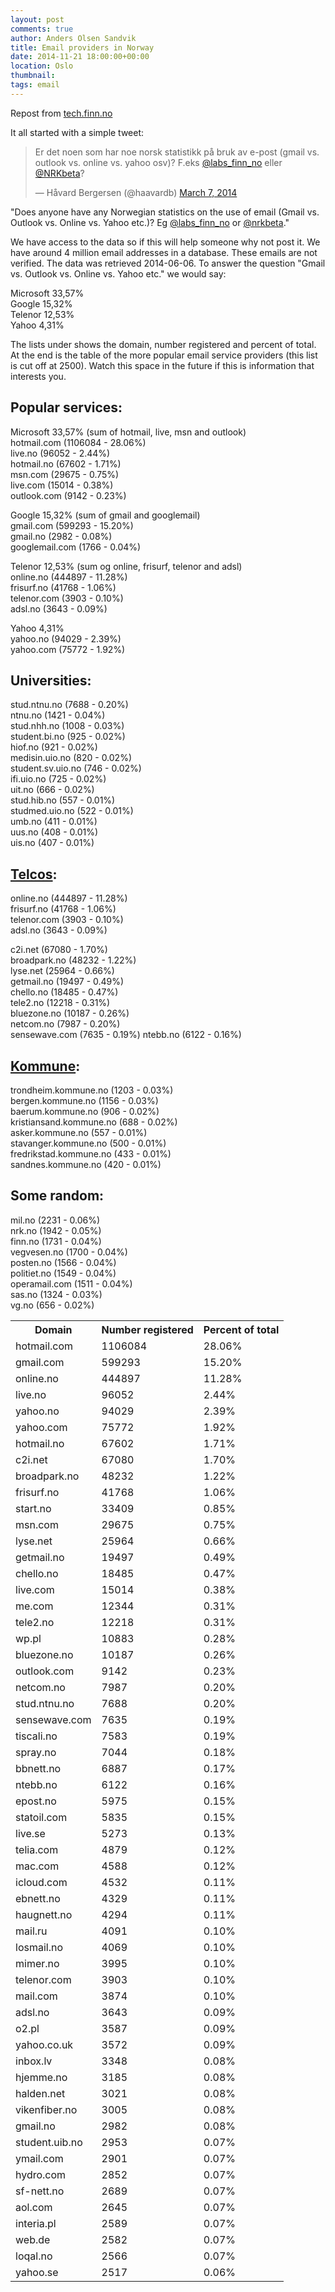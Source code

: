 ```yaml
---
layout: post
comments: true
author: Anders Olsen Sandvik
title: Email providers in Norway
date: 2014-11-21 18:00:00+00:00
location: Oslo
thumbnail:
tags: email
---
```


Repost from [tech.finn.no](http://tech.finn.no/2014/11/21/email-providers-in-norway/)  

It all started with a simple tweet:

<blockquote class="twitter-tweet" lang="en"><p>Er det noen som har noe norsk statistikk på bruk av e-post (gmail vs. outlook vs. online vs. yahoo osv)? F.eks <a href="https://twitter.com/labs_finn_no">@labs_finn_no</a> eller <a href="https://twitter.com/NRKbeta">@NRKbeta</a>?</p>&mdash; Håvard Bergersen (@haavardb) <a href="https://twitter.com/haavardb/status/441921895643226112">March 7, 2014</a></blockquote>


"Does anyone have any Norwegian statistics on the use of email (Gmail vs. Outlook vs. Online vs. Yahoo etc.)? Eg [@labs_finn_no](https://twitter.com/labs_finn_no) or [@nrkbeta](https://twitter.com/NRKbeta)."

We have access to the data so if this will help someone why not post it.
We have around 4 million email addresses in a database. These emails are not verified. The data was retrieved <time datetime="2014-06-06">2014-06-06</time>.
To answer the question "Gmail vs. Outlook vs. Online vs. Yahoo etc." we would say:

Microsoft 33,57%  
Google 15,32%  
Telenor 12,53%  
Yahoo 4,31%  

The lists under shows the domain, number registered and percent of total.
At the end is the table of the more popular email service providers (this list is cut off at 2500). Watch this space in the future if this is information that interests you.

## Popular services:
Microsoft 33,57% (sum of hotmail, live, msn and outlook)  
hotmail.com (1106084 - 28.06%)  
live.no (96052 - 2.44%)  
hotmail.no (67602 - 1.71%)  
msn.com (29675 - 0.75%)  
live.com (15014 - 0.38%)  
outlook.com (9142 - 0.23%)  

Google 15,32% (sum of gmail and googlemail)  
gmail.com (599293 - 15.20%)  
gmail.no (2982 - 0.08%)  
googlemail.com (1766 - 0.04%)  

Telenor 12,53% (sum og online, frisurf, telenor and adsl)  
online.no (444897 - 11.28%)  
frisurf.no (41768 - 1.06%)  
telenor.com (3903 - 0.10%)  
adsl.no (3643 - 0.09%)  

Yahoo 4,31%  
yahoo.no (94029 - 2.39%)  
yahoo.com (75772 - 1.92%)  

## Universities:
stud.ntnu.no (7688 - 0.20%)  
ntnu.no (1421 - 0.04%)  
stud.nhh.no (1008 - 0.03%)  
student.bi.no (925 - 0.02%)  
hiof.no (921 - 0.02%)  
medisin.uio.no (820 - 0.02%)  
student.sv.uio.no (746 - 0.02%)  
ifi.uio.no (725 - 0.02%)  
uit.no (666 - 0.02%)  
stud.hib.no (557 - 0.01%)  
studmed.uio.no (522 - 0.01%)  
umb.no (411 - 0.01%)  
uus.no (408 - 0.01%)  
uis.no (407 - 0.01%)  

## [Telcos](http://en.wikipedia.org/wiki/Telephone_company):
online.no (444897 - 11.28%)  
frisurf.no (41768 - 1.06%)  
telenor.com (3903 - 0.10%)  
adsl.no (3643 - 0.09%)  

c2i.net (67080 - 1.70%)  
broadpark.no (48232 - 1.22%)  
lyse.net (25964 - 0.66%)  
getmail.no (19497 - 0.49%)  
chello.no (18485 - 0.47%)  
tele2.no (12218 - 0.31%)  
bluezone.no (10187 - 0.26%)  
netcom.no (7987 - 0.20%)  
sensewave.com (7635 - 0.19%)
ntebb.no (6122 - 0.16%)

## [Kommune](http://no.wikipedia.org/wiki/Kommune):
trondheim.kommune.no (1203 - 0.03%)  
bergen.kommune.no (1156 - 0.03%)  
baerum.kommune.no (906 - 0.02%)  
kristiansand.kommune.no (688 - 0.02%)  
asker.kommune.no (557 - 0.01%)  
stavanger.kommune.no (500 - 0.01%)  
fredrikstad.kommune.no (433 - 0.01%)  
sandnes.kommune.no (420 - 0.01%)  

## Some random:
mil.no (2231 - 0.06%)  
nrk.no (1942 - 0.05%)  
finn.no (1731 - 0.04%)  
vegvesen.no (1700 - 0.04%)  
posten.no (1566 - 0.04%)  
politiet.no (1549 - 0.04%)  
operamail.com (1511 - 0.04%)  
sas.no (1324 - 0.03%)  
vg.no (656 - 0.02%)  

<table>
<tr><th>Domain</th><th>Number registered</th><th>Percent of total</th></tr>
<tr><td>hotmail.com</td><td>1106084</td><td>28.06%</td></tr>
<tr><td>gmail.com</td><td>599293</td><td>15.20%</td></tr>
<tr><td>online.no</td><td>444897</td><td>11.28%</td></tr>
<tr><td>live.no</td><td>96052</td><td>2.44%</td></tr>
<tr><td>yahoo.no</td><td>94029</td><td>2.39%</td></tr>
<tr><td>yahoo.com</td><td>75772</td><td>1.92%</td></tr>
<tr><td>hotmail.no</td><td>67602</td><td>1.71%</td></tr>
<tr><td>c2i.net</td><td>67080</td><td>1.70%</td></tr>
<tr><td>broadpark.no</td><td>48232</td><td>1.22%</td></tr>
<tr><td>frisurf.no</td><td>41768</td><td>1.06%</td></tr>
<tr><td>start.no</td><td>33409</td><td>0.85%</td></tr>
<tr><td>msn.com</td><td>29675</td><td>0.75%</td></tr>
<tr><td>lyse.net</td><td>25964</td><td>0.66%</td></tr>
<tr><td>getmail.no</td><td>19497</td><td>0.49%</td></tr>
<tr><td>chello.no</td><td>18485</td><td>0.47%</td></tr>
<tr><td>live.com</td><td>15014</td><td>0.38%</td></tr>
<tr><td>me.com</td><td>12344</td><td>0.31%</td></tr>
<tr><td>tele2.no</td><td>12218</td><td>0.31%</td></tr>
<tr><td>wp.pl</td><td>10883</td><td>0.28%</td></tr>
<tr><td>bluezone.no</td><td>10187</td><td>0.26%</td></tr>
<tr><td>outlook.com</td><td>9142</td><td>0.23%</td></tr>
<tr><td>netcom.no</td><td>7987</td><td>0.20%</td></tr>
<tr><td>stud.ntnu.no</td><td>7688</td><td>0.20%</td></tr>
<tr><td>sensewave.com</td><td>7635</td><td>0.19%</td></tr>
<tr><td>tiscali.no</td><td>7583</td><td>0.19%</td></tr>
<tr><td>spray.no</td><td>7044</td><td>0.18%</td></tr>
<tr><td>bbnett.no</td><td>6887</td><td>0.17%</td></tr>
<tr><td>ntebb.no</td><td>6122</td><td>0.16%</td></tr>
<tr><td>epost.no</td><td>5975</td><td>0.15%</td></tr>
<tr><td>statoil.com</td><td>5835</td><td>0.15%</td></tr>
<tr><td>live.se</td><td>5273</td><td>0.13%</td></tr>
<tr><td>telia.com</td><td>4879</td><td>0.12%</td></tr>
<tr><td>mac.com</td><td>4588</td><td>0.12%</td></tr>
<tr><td>icloud.com</td><td>4532</td><td>0.11%</td></tr>
<tr><td>ebnett.no</td><td>4329</td><td>0.11%</td></tr>
<tr><td>haugnett.no</td><td>4294</td><td>0.11%</td></tr>
<tr><td>mail.ru</td><td>4091</td><td>0.10%</td></tr>
<tr><td>losmail.no</td><td>4069</td><td>0.10%</td></tr>
<tr><td>mimer.no</td><td>3995</td><td>0.10%</td></tr>
<tr><td>telenor.com</td><td>3903</td><td>0.10%</td></tr>
<tr><td>mail.com</td><td>3874</td><td>0.10%</td></tr>
<tr><td>adsl.no</td><td>3643</td><td>0.09%</td></tr>
<tr><td>o2.pl</td><td>3587</td><td>0.09%</td></tr>
<tr><td>yahoo.co.uk</td><td>3572</td><td>0.09%</td></tr>
<tr><td>inbox.lv</td><td>3348</td><td>0.08%</td></tr>
<tr><td>hjemme.no</td><td>3185</td><td>0.08%</td></tr>
<tr><td>halden.net</td><td>3021</td><td>0.08%</td></tr>
<tr><td>vikenfiber.no</td><td>3005</td><td>0.08%</td></tr>
<tr><td>gmail.no</td><td>2982</td><td>0.08%</td></tr>
<tr><td>student.uib.no</td><td>2953</td><td>0.07%</td></tr>
<tr><td>ymail.com</td><td>2901</td><td>0.07%</td></tr>
<tr><td>hydro.com</td><td>2852</td><td>0.07%</td></tr>
<tr><td>sf-nett.no</td><td>2689</td><td>0.07%</td></tr>
<tr><td>aol.com</td><td>2645</td><td>0.07%</td></tr>
<tr><td>interia.pl</td><td>2589</td><td>0.07%</td></tr>
<tr><td>web.de</td><td>2582</td><td>0.07%</td></tr>
<tr><td>loqal.no</td><td>2566</td><td>0.07%</td></tr>
<tr><td>yahoo.se</td><td>2517</td><td>0.06%</td></tr>
</table>
